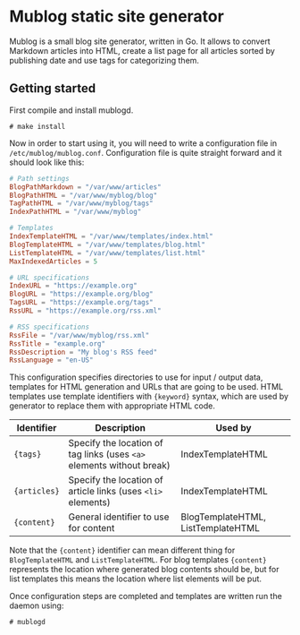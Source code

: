 # Mublog static site generator

Mublog is a small blog site generator, written in Go. It allows to convert Markdown articles into HTML, 
create a list page for all articles sorted by publishing date and use tags for categorizing them.


## Getting started

First compile and install mublogd.
```
# make install
```

Now in order to start using it, you will need to write a configuration file in `/etc/mublog/mublog.conf`.
Configuration file is quite straight forward and it should look like this:

```conf
# Path settings
BlogPathMarkdown = "/var/www/articles"
BlogPathHTML = "/var/www/myblog/blog"
TagPathHTML = "/var/www/myblog/tags"
IndexPathHTML = "/var/www/myblog"

# Templates
IndexTemplateHTML = "/var/www/templates/index.html"
BlogTemplateHTML = "/var/www/templates/blog.html"
ListTemplateHTML = "/var/www/templates/list.html"
MaxIndexedArticles = 5

# URL specifications
IndexURL = "https://example.org"
BlogURL = "https://example.org/blog"
TagsURL = "https://example.org/tags"
RssURL = "https://example.org/rss.xml"

# RSS specifications
RssFile = "/var/www/myblog/rss.xml"
RssTitle = "example.org"
RssDescription = "My blog's RSS feed"
RssLanguage = "en-US"
```

This configuration specifies directories to use for input / output data, templates for HTML generation 
and URLs that are going to be used. HTML templates use template identifiers with `{keyword}` syntax, 
which are used by generator to replace them with appropriate HTML code. 


| Identifier     | Description                                                           | Used by                            |
|----------------|-----------------------------------------------------------------------|------------------------------------|
| `{tags}`       | Specify the location of tag links (uses `<a>` elements without break) | IndexTemplateHTML                  |
| `{articles}`   | Specify the location of article links (uses `<li>` elements)          | IndexTemplateHTML                  |
| `{content}`    | General identifier to use for content                                 | BlogTemplateHTML, ListTemplateHTML |


Note that the `{content}` identifier can mean different thing for `BlogTemplateHTML` and `ListTemplateHTML`. For blog templates `{content}`
represents the location where generated blog contents should be, but for list templates this means the location where list elements will be put.

Once configuration steps are completed and templates are written run the daemon using:
```
# mublogd
```